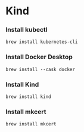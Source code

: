 # Kind
### Install kubectl
```
brew install kubernetes-cli
```
### Install Docker Desktop
```
brew install --cask docker
```
### Install Kind
```
brew install kind
```
### Install mkcert
```
brew install mkcert
```